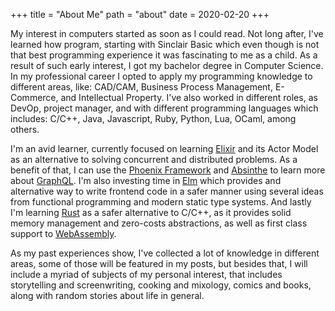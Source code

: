 +++
title = "About Me"
path = "about"
date = 2020-02-20
+++

My interest in computers started as soon as I could read. Not long after, I've learned how program, starting with Sinclair Basic which even though is not that best programming experience it was fascinating to me as a child. As a result of such early interest, I got my bachelor degree in Computer Science. In my professional career I opted to apply my programming knowledge to different areas, like: CAD/CAM, Business Process Management, E-Commerce, and Intellectual Property. I've also worked in different roles, as DevOp, project manager, and with different programming languages which includes: C/C++, Java, Javascript, Ruby, Python, Lua, OCaml, among others.

I'm an avid learner, currently focused on learning [Elixir](https://elixir-lang.org) and its Actor Model as an alternative to solving concurrent and distributed problems. As a benefit of that, I can use the [Phoenix Framework](http://phoenixframework.org/) and [Absinthe](http://absinthe-graphql.org/) to learn more about [GraphQL](http://graphql.org/). I'm also investing time in [Elm](https://elm-lang.org) which provides and alternative way to write frontend code in a safer manner using several ideas from functional programming and modern static type systems. And lastly I'm learning [Rust](https://www.rust-lang.org) as a safer alternative to C/C++, as it provides solid memory management and zero-costs abstractions, as well as first class support to [WebAssembly](https://webassembly.org).

As my past experiences show, I've collected a lot of knowledge in different areas, some of those will be featured in my posts, but besides that, I will include a myriad of subjects of my personal interest, that includes storytelling and screenwriting, cooking and mixology, comics and books, along with random stories about life in general.
